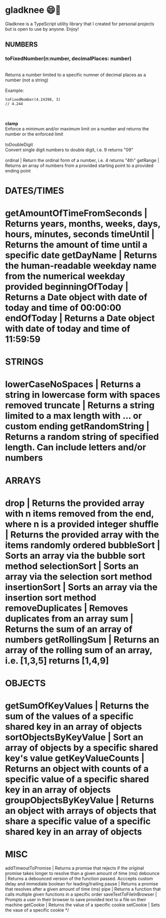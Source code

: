 # gladknee 😄🦵

Gladknee is a TypeScript utility library that I created for personal projects but is open to use by anyone. Enjoy!

## NUMBERS

### **toFixedNumber(n:number, decimalPlaces: number)**

<br>
Returns a number limited to a specific numner of decimal places as a number (not a string)
<br><br>
Example:

```
toFixedNumber(4.24398, 3)
// 4.244
```

<br><br>
**clamp**<br>
Enforce a minimum and/or maximum limit on a number and returns the number or the enforced limit
<br><br>
toDoubleDigit
<br>
Convert single digit numbers to double digit, i.e. 9 returns "09"
<br><br>
ordinal | Return the ordinal form of a number, i.e. 4 returns "4th"
getRange | Returns an array of numbers from a provided starting point to a provided ending point

# DATES/TIMES

getAmountOfTimeFromSeconds | Returns years, months, weeks, days, hours, minutes, seconds
timeUntil | Returns the amount of time until a specific date
getDayName | Returns the human-readable weekday name from the numerical weekday provided
beginningOfToday | Returns a Date object with date of today and time of 00:00:00
endOfToday | Returns a Date object with date of today and time of 11:59:59
================================================================================================================================================
STRINGS
================================================================================================================================================
lowerCaseNoSpaces | Returns a string in lowercase form with spaces removed
truncate | Returns a string limited to a max length with ... or custom ending
getRandomString | Returns a random string of specified length. Can include letters and/or numbers
================================================================================================================================================
ARRAYS
================================================================================================================================================
drop | Returns the provided array with n items removed from the end, where n is a provided integer
shuffle | Returns the provided array with the items randomly ordered
bubbleSort | Sorts an array via the bubble sort method
selectionSort | Sorts an array via the selection sort method
insertionSort | Sorts an array via the insertion sort method
removeDuplicates | Removes duplicates from an array
sum | Returns the sum of an array of numbers
getRollingSum | Returns an array of the rolling sum of an array, i.e. [1,3,5] returns [1,4,9]
================================================================================================================================================
OBJECTS
================================================================================================================================================
getSumOfKeyValues | Returns the sum of the values of a specific shared key in an array of objects
sortObjectsByKeyValue | Sort an array of objects by a specific shared key's value
getKeyValueCounts | Returns an object with counts of a specific value of a specific shared key in an array of objects
groupObjectsByKeyValue | Returns an object with arrays of objects that share a specific value of a specific shared key in an array of objects
================================================================================================================================================
MISC
================================================================================================================================================
addTimeoutToPromise | Returns a promise that rejects if the original promise takes longer to resolve than a given amount of time (ms)
debounce | Returns a debounced version of the function passed. Acccepts custom delay and immediate boolean for leading/trailing
pause | Returns a promise that resolves after a given amount of time (ms)
pipe | Returns a function that calls multiple given functions in a specific order
saveTextToFileInBrowser | Prompts a user in their browser to save provided text to a file on their machine
getCookie | Returns the value of a specific cookie
setCookie | Sets the vaue of a specific cookie
\*/
